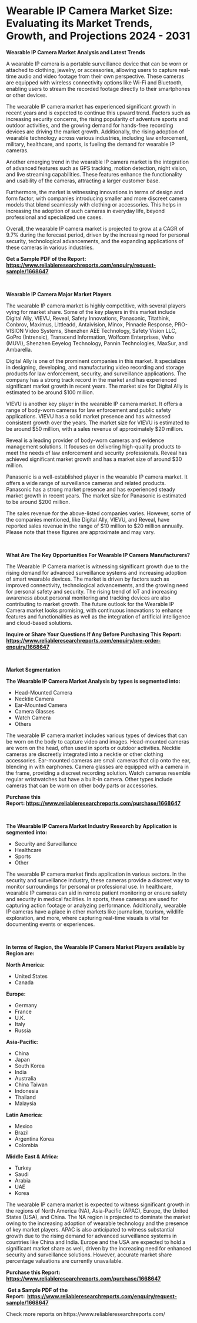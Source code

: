 <p><h1>Wearable IP Camera Market Size: Evaluating its Market Trends, Growth, and Projections 2024 - 2031</h1></p><p><strong>Wearable IP Camera Market Analysis and Latest Trends</strong></p>
<p><p>A wearable IP camera is a portable surveillance device that can be worn or attached to clothing, jewelry, or accessories, allowing users to capture real-time audio and video footage from their own perspective. These cameras are equipped with wireless connectivity options like Wi-Fi and Bluetooth, enabling users to stream the recorded footage directly to their smartphones or other devices.</p><p>The wearable IP camera market has experienced significant growth in recent years and is expected to continue this upward trend. Factors such as increasing security concerns, the rising popularity of adventure sports and outdoor activities, and the growing demand for hands-free recording devices are driving the market growth. Additionally, the rising adoption of wearable technology across various industries, including law enforcement, military, healthcare, and sports, is fueling the demand for wearable IP cameras.</p><p>Another emerging trend in the wearable IP camera market is the integration of advanced features such as GPS tracking, motion detection, night vision, and live streaming capabilities. These features enhance the functionality and usability of the cameras, attracting a larger customer base.</p><p>Furthermore, the market is witnessing innovations in terms of design and form factor, with companies introducing smaller and more discreet camera models that blend seamlessly with clothing or accessories. This helps in increasing the adoption of such cameras in everyday life, beyond professional and specialized use cases.</p><p>Overall, the wearable IP camera market is projected to grow at a CAGR of 9.7% during the forecast period, driven by the increasing need for personal security, technological advancements, and the expanding applications of these cameras in various industries.</p></p>
<p><strong>Get a Sample PDF of the Report:&nbsp; <a href="https://www.reliableresearchreports.com/enquiry/request-sample/1668647">https://www.reliableresearchreports.com/enquiry/request-sample/1668647</a></strong></p>
<p>&nbsp;</p>
<p><strong>Wearable IP Camera Major Market Players</strong></p>
<p><p>The wearable IP camera market is highly competitive, with several players vying for market share. Some of the key players in this market include Digital Ally, VIEVU, Reveal, Safety Innovations, Panasonic, Titathink, Conbrov, Maximus, Littleadd, Antaivision, Minox, Pinnacle Response, PRO-VISION Video Systems, Shenzhen AEE Technology, Safety Vision LLC, GoPro (Intrensic), Transcend Information, Wolfcom Enterprises, Veho (MUVI), Shenzhen Eeyelog Technology, Pannin Technologies, MaxSur, and Ambarella.</p><p>Digital Ally is one of the prominent companies in this market. It specializes in designing, developing, and manufacturing video recording and storage products for law enforcement, security, and surveillance applications. The company has a strong track record in the market and has experienced significant market growth in recent years. The market size for Digital Ally is estimated to be around $100 million.</p><p>VIEVU is another key player in the wearable IP camera market. It offers a range of body-worn cameras for law enforcement and public safety applications. VIEVU has a solid market presence and has witnessed consistent growth over the years. The market size for VIEVU is estimated to be around $50 million, with a sales revenue of approximately $20 million.</p><p>Reveal is a leading provider of body-worn cameras and evidence management solutions. It focuses on delivering high-quality products to meet the needs of law enforcement and security professionals. Reveal has achieved significant market growth and has a market size of around $30 million.</p><p>Panasonic is a well-established player in the wearable IP camera market. It offers a wide range of surveillance cameras and related products. Panasonic has a strong market presence and has experienced steady market growth in recent years. The market size for Panasonic is estimated to be around $200 million.</p><p>The sales revenue for the above-listed companies varies. However, some of the companies mentioned, like Digital Ally, VIEVU, and Reveal, have reported sales revenue in the range of $10 million to $20 million annually. Please note that these figures are approximate and may vary.</p></p>
<p>&nbsp;</p>
<p><strong>What Are The Key Opportunities For Wearable IP Camera Manufacturers?</strong></p>
<p><p>The Wearable IP Camera market is witnessing significant growth due to the rising demand for advanced surveillance systems and increasing adoption of smart wearable devices. The market is driven by factors such as improved connectivity, technological advancements, and the growing need for personal safety and security. The rising trend of IoT and increasing awareness about personal monitoring and tracking devices are also contributing to market growth. The future outlook for the Wearable IP Camera market looks promising, with continuous innovations to enhance features and functionalities as well as the integration of artificial intelligence and cloud-based solutions.</p></p>
<p><strong>Inquire or Share Your Questions If Any Before Purchasing This Report: <a href="https://www.reliableresearchreports.com/enquiry/pre-order-enquiry/1668647">https://www.reliableresearchreports.com/enquiry/pre-order-enquiry/1668647</a></strong></p>
<p>&nbsp;</p>
<p><strong>Market Segmentation</strong></p>
<p><strong>The Wearable IP Camera Market Analysis by types is segmented into:</strong></p>
<p><ul><li>Head-Mounted Camera</li><li>Necktie Camera</li><li>Ear-Mounted Camera</li><li>Camera Glasses</li><li>Watch Camera</li><li>Others</li></ul></p>
<p><p>The wearable IP camera market includes various types of devices that can be worn on the body to capture video and images. Head-mounted cameras are worn on the head, often used in sports or outdoor activities. Necktie cameras are discreetly integrated into a necktie or other clothing accessories. Ear-mounted cameras are small cameras that clip onto the ear, blending in with earphones. Camera glasses are equipped with a camera in the frame, providing a discreet recording solution. Watch cameras resemble regular wristwatches but have a built-in camera. Other types include cameras that can be worn on other body parts or accessories.</p></p>
<p><strong>Purchase this Report:&nbsp;<a href="https://www.reliableresearchreports.com/purchase/1668647">https://www.reliableresearchreports.com/purchase/1668647</a></strong></p>
<p>&nbsp;</p>
<p><strong>The Wearable IP Camera Market Industry Research by Application is segmented into:</strong></p>
<p><ul><li>Security and Surveillance</li><li>Healthcare</li><li>Sports</li><li>Other</li></ul></p>
<p><p>The wearable IP camera market finds application in various sectors. In the security and surveillance industry, these cameras provide a discreet way to monitor surroundings for personal or professional use. In healthcare, wearable IP cameras can aid in remote patient monitoring or ensure safety and security in medical facilities. In sports, these cameras are used for capturing action footage or analyzing performance. Additionally, wearable IP cameras have a place in other markets like journalism, tourism, wildlife exploration, and more, where capturing real-time visuals is vital for documenting events or experiences.</p></p>
<p>&nbsp;</p>
<p><strong>In terms of Region, the Wearable IP Camera Market Players available by Region are:</strong></p>
<p>
    <p> <strong> North America: </strong>
        <ul>
            <li>United States</li>
            <li>Canada</li>
        </ul>
        </p> 
    <p> <strong> Europe: </strong>
        <ul>
            <li>Germany</li>
            <li>France</li>
            <li>U.K.</li>
            <li>Italy</li>
            <li>Russia</li>
        </ul>
        </p> 
    <p> <strong> Asia-Pacific: </strong>
        <ul>
            <li>China</li>
            <li>Japan</li>
            <li>South Korea</li>
            <li>India</li>
            <li>Australia</li>
            <li>China Taiwan</li>
            <li>Indonesia</li>
            <li>Thailand</li>
            <li>Malaysia</li>
        </ul>
        </p> 
    <p> <strong> Latin America: </strong>
        <ul>
            <li>Mexico</li>
            <li>Brazil</li>
            <li>Argentina Korea</li>
            <li>Colombia</li>
        </ul>
        </p> 
    <p> <strong> Middle East & Africa: </strong>
        <ul>
            <li>Turkey</li>
            <li>Saudi</li>
            <li>Arabia</li>
            <li>UAE</li>
            <li>Korea</li>
        </ul>
    </p>
    </p>
<p><p>The wearable IP camera market is expected to witness significant growth in the regions of North America (NA), Asia-Pacific (APAC), Europe, the United States (USA), and China. The NA region is projected to dominate the market owing to the increasing adoption of wearable technology and the presence of key market players. APAC is also anticipated to witness substantial growth due to the rising demand for advanced surveillance systems in countries like China and India. Europe and the USA are expected to hold a significant market share as well, driven by the increasing need for enhanced security and surveillance solutions. However, accurate market share percentage valuations are currently unavailable.</p></p>
<p><strong>Purchase this Report: <a href="https://www.reliableresearchreports.com/purchase/1668647">https://www.reliableresearchreports.com/purchase/1668647</a></strong></p>
<p>&nbsp;<strong>Get a Sample PDF of the Report:&nbsp;&nbsp;<a href="https://www.reliableresearchreports.com/enquiry/request-sample/1668647">https://www.reliableresearchreports.com/enquiry/request-sample/1668647</a></strong></p>
<p><strong></strong></p>
<p>Check more reports on https://www.reliableresearchreports.com/</p>